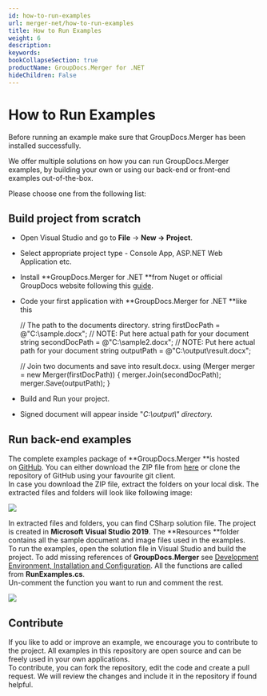 ```yaml
---
id: how-to-run-examples
url: merger-net/how-to-run-examples
title: How to Run Examples
weight: 6
description: 
keywords: 
bookCollapseSection: true
productName: GroupDocs.Merger for .NET
hideChildren: False
---
```


# How to Run Examples


Before running an example make sure that GroupDocs.Merger has been installed successfully.

We offer multiple solutions on how you can run GroupDocs.Merger examples, by building your own or using our back-end or front-end examples out-of-the-box.

Please choose one from the following list:


## Build project from scratch

*   Open Visual Studio and go to **File** -> **New **\->** Project**.
*   Select appropriate project type - Console App, ASP.NET Web Application etc.
*   Install **GroupDocs.Merger for .NET **from Nuget or official GroupDocs website following this [guide](How%2Bto%2BRun%2BExamples.html).
*   Code your first application with **GroupDocs.Merger for .NET **like this
    
    // The path to the documents directory.
    string firstDocPath = @"C:\\sample.docx"; // NOTE: Put here actual path for your document
    string secondDocPath = @"C:\\sample2.docx"; // NOTE: Put here actual path for your document
    string outputPath = @"C:\\output\\result.docx";
    
    // Join two documents and save into result.docx.
    using (Merger merger = new Merger(firstDocPath))
    {
    	merger.Join(secondDocPath);
        merger.Save(outputPath);
    }
    
*   Build and Run your project. 
*   Signed document will appear inside "*C:\\output\\" *directory*.*

## Run back-end examples

The complete examples package of **GroupDocs.Merger **is hosted on [GitHub](https://github.com/groupdocs-merger/GroupDocs.Merger-for-.NET). You can either download the ZIP file from [here](https://github.com/groupdocs-merger/GroupDocs.Merger-for-.NET/archive/master.zip) or clone the repository of GitHub using your favourite git client.  
In case you download the ZIP file, extract the folders on your local disk. The extracted files and folders will look like following image:

![](/merger-net/getting-started/how-to-run-examples/85426400.png)

In extracted files and folders, you can find CSharp solution file. The project is created in **Microsoft Visual Studio 2019**. The **Resources **folder contains all the sample document and image files used in the examples.  
To run the examples, open the solution file in Visual Studio and build the project. To add missing references of **GroupDocs.Merger** see [Development Environment, Installation and Configuration](https://docs.groupdocs.com/display/mergernet/Development+Environment%2C+Installation+and+Configuration). All the functions are called from **RunExamples.cs**.   
Un-comment the function you want to run and comment the rest.

![](/merger-net/getting-started/how-to-run-examples/85426401.png)

## Contribute

If you like to add or improve an example, we encourage you to contribute to the project. All examples in this repository are open source and can be freely used in your own applications.  
To contribute, you can fork the repository, edit the code and create a pull request. We will review the changes and include it in the repository if found helpful.

